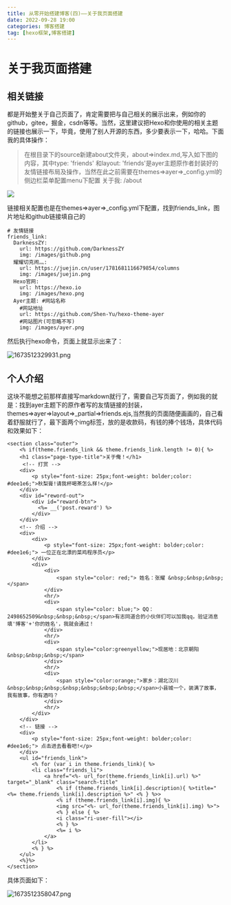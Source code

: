 ```yaml
---
title: 从零开始搭建博客(四)——关于我页面搭建
date: 2022-09-28 19:00
categories: 博客搭建
tag: [hexo框架,博客搭建] 
---
```


# 关于我页面搭建

## 相关链接

都是开始整关于自己页面了，肯定需要把与自己相关的展示出来，例如你的github，gitee，掘金，csdn等等。当然，这里建议把Hexo和你使用的相关主题的链接也展示一下，毕竟，使用了别人开源的东西，多少要表示一下，哈哈。下面我的具体操作：

> 在根目录下的source新建about文件夹，about=>index.md,写入如下图的内容，其中type: 'friends' 和layout: 'friends'是ayer主题原作者封装好的友情链接布局及操作，当然在此之前需要在themes=>ayer=>_config.yml的侧边栏菜单配置menu下配置   关于我: /about

![](https://cdn.jsdelivr.net/gh/DarknessZY/myblog@master/img/image-20220928181752870.png)

链接相关配置也是在themes=>ayer=>_config.yml下配置，找到friends_link，图片地址和github链接填自己的

```
# 友情链接
friends_link:
  DarknessZY:
    url: https://github.com/DarknessZY
    img: /images/github.png
  耀耀切克闹灬:
    url: https://juejin.cn/user/1781681116679854/columns
    img: /images/juejin.png
  Hexo官网:
    url: https://hexo.io
    img: /images/hexo.png
  Ayer主题: #网站名称
    #网站地址
    url: https://github.com/Shen-Yu/hexo-theme-ayer
    #网站图片(可忽略不写)
    img: /images/ayer.png
```

然后执行hexo命令，页面上就显示出来了：


![1673512329931.png](https://p3-juejin.byteimg.com/tos-cn-i-k3u1fbpfcp/0677d7cf6a9e471986f05d8becb63497~tplv-k3u1fbpfcp-watermark.image?)

## 个人介绍

这块不能想之前那样直接写markdown就行了，需要自己写页面了，例如我的就是：找到ayer主题下的原作者写的友情链接的封装，themes=>ayer=>layout=>_partial=>friends.ejs,当然我的页面随便画画的，自己看着舒服就行了，最下面两个img标签，放的是收款码，有钱的捧个钱场，具体代码和效果如下：

```
<section class="outer">
    <% if(theme.friends_link && theme.friends_link.length != 0){ %>
    <h1 class="page-type-title">关于俺！</h1>
     <!-- 打赏 -->
    <div>
        <p style="font-size: 25px;font-weight: bolder;color: #dee1e6;">秋梨膏!请我杯喝茶怎么样!</p> 
    </div>
    <div id="reword-out">
        <div id="reward-btn">
          <%= __('post.reward') %>
        </div>
    </div>
    <!-- 介绍 -->
    <div>
        <div>
            <p style="font-size: 25px;font-weight: bolder;color: #dee1e6;"> 一位正在北漂的菜鸡程序员</p> 
        </div>
        <div>
            <div>
                <span style="color: red;"> 姓名：张耀 &nbsp;&nbsp;&nbsp;</span>
            </div> 
            <hr/>
            <div>
                <span style="color: blue;"> QQ：2498652509&nbsp;&nbsp;&nbsp;</span>有志同道合的小伙伴们可以加我qq，验证消息填'博客'+'你的姓名'，我就会通过！
            </div>
            <hr/>
            <div>
                <span style="color:greenyellow;">现居地：北京朝阳&nbsp;&nbsp;&nbsp;</span>  
            </div>
            <hr/>
            <div>
                <span style="color:orange;">家乡：湖北汉川&nbsp;&nbsp;&nbsp;&nbsp;&nbsp;&nbsp;&nbsp;</span>小县城一个，装满了故事，我有故事，你有酒吗？
            </div>
            <hr/>
        </div>  
    </div>
    <!-- 链接 -->
    <div>
        <p style="font-size: 25px;font-weight: bolder;color: #dee1e6;"> 点击进去看看吧!</p> 
    </div>
    <ul id="friends_link">
        <% for (var i in theme.friends_link){ %>
        <li class="friends_li">
            <a href="<%- url_for(theme.friends_link[i].url) %>" target="_blank" class="search-title"
                <% if (theme.friends_link[i].description){ %>title="<%= theme.friends_link[i].description %>" <% } %>>
                <% if (theme.friends_link[i].img){ %>
                <img src="<%- url_for(theme.friends_link[i].img) %>">
                <% } else { %>
                <i class="ri-user-fill"></i>
                <% } %>
                <%= i %>
            </a>
        </li>
        <% } %>
    </ul>
    <%}%>
</section>
```
 具体页面如下：

![1673512358047.png](https://p3-juejin.byteimg.com/tos-cn-i-k3u1fbpfcp/105de2b32abf4e6cb882ace37923faa7~tplv-k3u1fbpfcp-watermark.image?)
